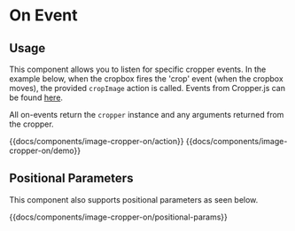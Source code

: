 # On Event

## Usage
This component allows you to listen for specific cropper events.  In the example below, when the cropbox fires the 'crop' event (when the cropbox moves), the provided `cropImage` action is called. Events from Cropper.js can be found [here](https://github.com/fengyuanchen/cropperjs#events).

All on-events return the `cropper` instance and any arguments returned from the cropper.

{{docs/components/image-cropper-on/action}}
{{docs/components/image-cropper-on/demo}}

## Positional Parameters

This component also supports positional parameters as seen below.

{{docs/components/image-cropper-on/positional-params}}
